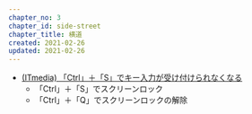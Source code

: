 ```yaml
---
chapter_no: 3
chapter_id: side-street
chapter_title: 横道
created: 2021-02-26
updated: 2021-02-26
---
```

- [(ITmedia) 「Ctrl」＋「S」でキー入力が受け付けられなくなる](https://www.itmedia.co.jp/help/tips/linux/l0612.html)
  - 「Ctrl」＋「S」でスクリーンロック
  - 「Ctrl」＋「Q」でスクリーンロックの解除
